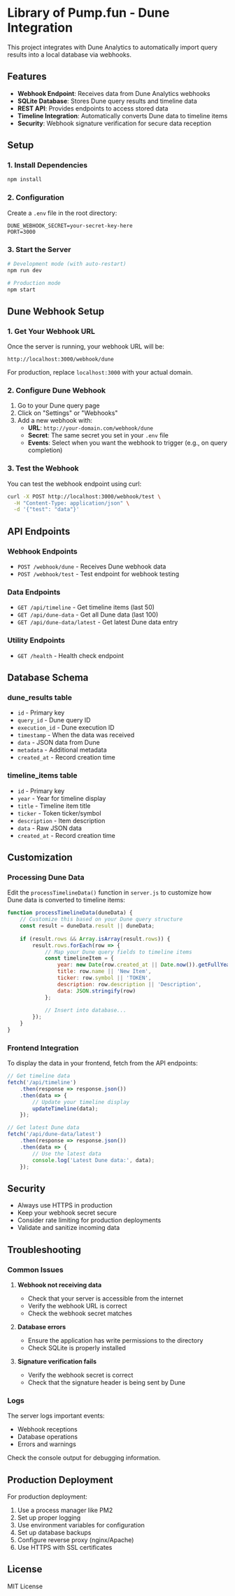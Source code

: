 # Library of Pump.fun - Dune Integration

This project integrates with Dune Analytics to automatically import query results into a local database via webhooks.

## Features

- **Webhook Endpoint**: Receives data from Dune Analytics webhooks
- **SQLite Database**: Stores Dune query results and timeline data
- **REST API**: Provides endpoints to access stored data
- **Timeline Integration**: Automatically converts Dune data to timeline items
- **Security**: Webhook signature verification for secure data reception

## Setup

### 1. Install Dependencies

```bash
npm install
```

### 2. Configuration

Create a `.env` file in the root directory:

```env
DUNE_WEBHOOK_SECRET=your-secret-key-here
PORT=3000
```

### 3. Start the Server

```bash
# Development mode (with auto-restart)
npm run dev

# Production mode
npm start
```

## Dune Webhook Setup

### 1. Get Your Webhook URL

Once the server is running, your webhook URL will be:
```
http://localhost:3000/webhook/dune
```

For production, replace `localhost:3000` with your actual domain.

### 2. Configure Dune Webhook

1. Go to your Dune query page
2. Click on "Settings" or "Webhooks"
3. Add a new webhook with:
   - **URL**: `http://your-domain.com/webhook/dune`
   - **Secret**: The same secret you set in your `.env` file
   - **Events**: Select when you want the webhook to trigger (e.g., on query completion)

### 3. Test the Webhook

You can test the webhook endpoint using curl:

```bash
curl -X POST http://localhost:3000/webhook/test \
  -H "Content-Type: application/json" \
  -d '{"test": "data"}'
```

## API Endpoints

### Webhook Endpoints
- `POST /webhook/dune` - Receives Dune webhook data
- `POST /webhook/test` - Test endpoint for webhook testing

### Data Endpoints
- `GET /api/timeline` - Get timeline items (last 50)
- `GET /api/dune-data` - Get all Dune data (last 100)
- `GET /api/dune-data/latest` - Get latest Dune data entry

### Utility Endpoints
- `GET /health` - Health check endpoint

## Database Schema

### dune_results table
- `id` - Primary key
- `query_id` - Dune query ID
- `execution_id` - Dune execution ID
- `timestamp` - When the data was received
- `data` - JSON data from Dune
- `metadata` - Additional metadata
- `created_at` - Record creation time

### timeline_items table
- `id` - Primary key
- `year` - Year for timeline display
- `title` - Timeline item title
- `ticker` - Token ticker/symbol
- `description` - Item description
- `data` - Raw JSON data
- `created_at` - Record creation time

## Customization

### Processing Dune Data

Edit the `processTimelineData()` function in `server.js` to customize how Dune data is converted to timeline items:

```javascript
function processTimelineData(duneData) {
    // Customize this based on your Dune query structure
    const result = duneData.result || duneData;
    
    if (result.rows && Array.isArray(result.rows)) {
        result.rows.forEach(row => {
            // Map your Dune query fields to timeline items
            const timelineItem = {
                year: new Date(row.created_at || Date.now()).getFullYear(),
                title: row.name || 'New Item',
                ticker: row.symbol || 'TOKEN',
                description: row.description || 'Description',
                data: JSON.stringify(row)
            };
            
            // Insert into database...
        });
    }
}
```

### Frontend Integration

To display the data in your frontend, fetch from the API endpoints:

```javascript
// Get timeline data
fetch('/api/timeline')
    .then(response => response.json())
    .then(data => {
        // Update your timeline display
        updateTimeline(data);
    });

// Get latest Dune data
fetch('/api/dune-data/latest')
    .then(response => response.json())
    .then(data => {
        // Use the latest data
        console.log('Latest Dune data:', data);
    });
```

## Security

- Always use HTTPS in production
- Keep your webhook secret secure
- Consider rate limiting for production deployments
- Validate and sanitize incoming data

## Troubleshooting

### Common Issues

1. **Webhook not receiving data**
   - Check that your server is accessible from the internet
   - Verify the webhook URL is correct
   - Check the webhook secret matches

2. **Database errors**
   - Ensure the application has write permissions to the directory
   - Check SQLite is properly installed

3. **Signature verification fails**
   - Verify the webhook secret is correct
   - Check that the signature header is being sent by Dune

### Logs

The server logs important events:
- Webhook receptions
- Database operations
- Errors and warnings

Check the console output for debugging information.

## Production Deployment

For production deployment:

1. Use a process manager like PM2
2. Set up proper logging
3. Use environment variables for configuration
4. Set up database backups
5. Configure reverse proxy (nginx/Apache)
6. Use HTTPS with SSL certificates

## License

MIT License 